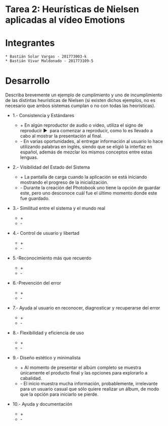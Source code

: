 # Tarea 2: Heurísticas de Nielsen aplicadas al vídeo Emotions

# Integrantes  
	* Bastián Solar Vargas - 201773003-k  
	* Bastián Vivar Maldonado - 201773109-5  

# Desarrollo  
Describa brevemente un ejemplo de cumplimiento y uno de incumplimiento de las distintas heurísticas de Nielsen (si existen dichos ejemplos, no es necesario que ambos sistemas cumplan o no con todas las heorísticas).  

* 1.- Consistencia y Estándares  
	* \+ En algún reproductor de audio o video, utiliza el signo de reproducir ▶ ️ para comenzar a reproducir, como lo es llevado a cabo al mostrar la presentación al final.  
 	* \- En varias oportunidades, al entregar información al usuario lo hace utilizando palabras en inglés, siendo que se eligió la interfaz en español, además de mezclar los mismos conceptos entre estas lenguas.  

* 2.- Visibilidad del Estado del Sistema
	* \+ La pantalla de carga cuando la aplicación se está iniciando mostrando el progreso de la inicialización.
	* \- Durante la creación del Photobook uno tiene la opción de guardar este, pero uno desconoce cuál fue el último momento donde este fue guardado.

* 3.- Similitud entre el sistema y el mundo real
	* \+ 
	* \- 

* 4.- Control de usuario y libertad
	* \+ 
	* \- 

* 5.-Reconocimiento más que recuerdo
	* \+ 
	* \- 

* 6.-Prevención del error
	* \+ 
	* \- 

* 7.- Ayuda al usuario en reconocer, diagnosticar y recuperarse del error
	* \+ 
	* \- 

* 8.- Flexibilidad y eficiencia de uso
	* \+ 
	* \- 

* 9.- Diseño estético y minimalista
	* \+ Al momento de presentar el albúm completo se muestra únicamente el producto final y las opciones para explorarlo a cabalidad.
	* \- El inicio muestra mucha información, probablemente, irrelevante para un usuario casual que sólo quiere realizar un álbum, de modo que la opción para iniciarlo se pierde.

* 10.- Ayuda y documentación
	* \+ 
	* \- 

